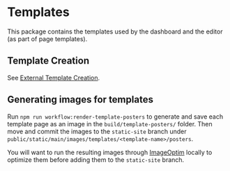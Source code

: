 # Templates

This package contains the templates used by the dashboard and the editor (as part of page templates).

## Template Creation

See [External Template Creation](../../docs/external-template-creation.md).

## Generating images for templates

Run `npm run workflow:render-template-posters` to generate and save each template page as an image in the `build/template-posters/` folder. Then move and commit the images to the `static-site` branch under `public/static/main/images/templates/<template-name>/posters`.

You will want to run the resulting images through [ImageOptim](https://imageoptim.com/howto.html) locally to optimize them before adding them to the `static-site` branch.
